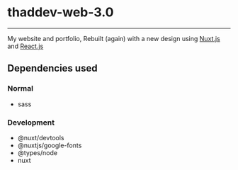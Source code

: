 # thaddev-web-3.0
---
My website and portfolio, Rebuilt (again) with a new design using [Nuxt.js](https://nuxt.com/) and [React.js](https://vuejs.org/)

## Dependencies used
### Normal
* sass
### Development
* @nuxt/devtools
* @nuxtjs/google-fonts
* @types/node
* nuxt

